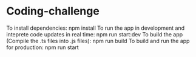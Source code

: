 # Coding-challenge
To install dependencies: npm install
To run the app in development and inteprete code updates in real time: npm run start:dev
To build the app (Compile the .ts files into .js files): npm run build
To build and run the app for production: npm run start
